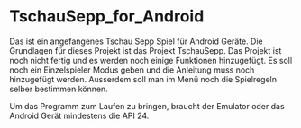 # TschauSepp_for_Android
Das ist ein angefangenes Tschau Sepp Spiel für Android Geräte. Die Grundlagen für dieses Projekt ist das Projekt TschauSepp. Das Projekt ist noch nicht fertig und es werden noch einige Funktionen hinzugefügt. Es soll noch ein Einzelspieler Modus geben und die Anleitung muss noch hinzugefügt werden. Ausserdem soll man im Menü noch die Spielregeln selber bestimmen können.

Um das Programm zum Laufen zu bringen, braucht der Emulator oder das Android Gerät mindestens die API 24.



